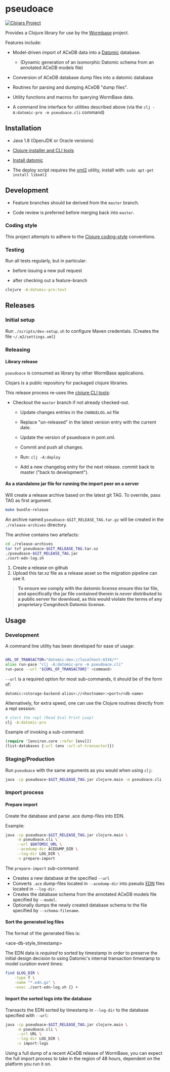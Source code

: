 # pseudoace
[![Clojars Project](https://img.shields.io/clojars/v/wormbase/pseudoace.svg)](https://clojars.org/wormbase/pseudoace)

Provides a Clojure library for use by the [Wormbase][1] project.

Features include:

  * Model-driven import of ACeDB data into a [Datomic][2] database.

      * (Dynamic generation of an isomorphic Datomic schema from an
        annotated ACeDB models file)

  * Conversion of ACeDB database dump files into a datomic database

  * Routines for parsing and dumping ACeDB "dump files".

  * Utility functions and macros for querying WormBase data.

  * A command line interface for utilities described above
	(via the `clj -A:datomic-pro -m pseudoace.cli` command)

## Installation

 * Java 1.8 (OpenJDK or Oracle versions)

 * [Clojure installer and CLI tools][3]

 * [Install datomic][9]

 * The deploy script requires the [xml2][10] utility, install with:
 `sudo apt-get install libxml2`


## Development

  * Feature branches should be derived from the `master` branch.

  * Code review is preferred before merging back into `master`.

### Coding style
This project attempts to adhere to the [Clojure coding-style][7]
conventions.

### Testing
Run all tests regularly, but in particular:

  * before issuing a new pull request

  * after checking out a feature-branch

```bash
clojure -A:datomic-pro:test
```

## Releases

### Initial setup

Run `./scripts/dev-setup.sh` to configure Maven credentials.
(Creates the file `~/.m2/settings.xml`)

### Releasing

#### Library release

`pseudoace` is consumed as library by other WormBase applications.

Clojars is a public repository for packaged clojure libraries.

This release process re-uses the [clojure CLI tools][3]:

  * Checkout the `master` branch if not already checked-out.

	* Update changes entries in the `CHANGELOG.md` file

	* Replace "un-released" in the latest version entry with the
      current date.

	* Update the version of psuedoace in pom.xml.

	* Commit and push all changes.

	* Run: `clj -A:deploy`

    * Add a new changelog entry for the next release. commit back to master ("back to development").


#### As a standalone jar file for running the import peer on a server

Will create a release archive based on the latest git TAG.
To override, pass TAG as first argument.

```bash
make bundle-release
```

An archive named `pseudoace-$GIT_RELEASE_TAG.tar.gz` will be created
in the `./release-archives` directory.

The archive contains two artefacts:

   ```bash
   cd ./release-archives
   tar tvf pseudoace-$GIT_RELEASE_TAG.tar.xz
   ./pseudoace-$GIT_RELEASE_TAG.jar
   ./sort-edn-log.sh
   ```

1. Create a release on github
2. Upload this tar.xz file as a release asset so the migration pipeline can use it.

> **To ensure we comply with the datomic license
>   ensure this tar file, and specifically  the jar file
>   contained therein is *never* distributed to a public server
>   for download, as this would violate the terms of any proprietary
>   Congnitech Datomic license.**


## Usage

### Development

A command line utility has been developed for ease of usage:

```bash

URL_OF_TRANSACTOR="datomic:dev://localhost:4334/*"
alias run-pace "clj -A:datomic-pro -m pseudoace.cli"
run-pace --url "${URL_OF_TRANSACTOR}" <command>
```

`--url` is a required option for most sub-commands, it should be of
the form of:

`datomic:<storage-backend-alias>://<hostname>:<port>/<db-name>`

Alternatively, for extra speed, one can use the Clojure routines directly
from a repl session:

```bash
# start the repl (Read Eval Print Loop)
clj -A:datomic-pro
```

Example of invoking a sub-command:

```clojure
(require '[environ.core :refer [env]])
(list-databases {:url (env :url-of-transactor)})
```

### Staging/Production

Run `pseudoace` with the same arguments as you would when using `clj`:

  ```bash
  java -cp pseudoace-$GIT_RELEASE_TAG.jar clojure.main -m pseudoace.cli -v
  ```

### Import process

#### Prepare import

Create the database and parse .ace dump-files into EDN.

Example:

```bash
java -cp pseudoace-$GIT_RELEASE_TAG.jar clojure.main \
     -m pseudoace.cli \
     --url $DATOMIC_URL \
	 --acedump-dir ACEDUMP_DIR \
	 --log-dir LOG_DIR \
	 -v prepare-import
```

The `prepare-import` sub-command:

- Creates a new database at the specified `--url`
- Converts `.ace` dump-files located in `--acedump-dir` into pseudo
[EDN][4] files located in `--log-dir`.
- Creates the database schema from the annotated ACeDB models file
specified by `--model`.
- Optionally dumps the newly created database schema to the file
specified by `--schema-filename`.

#### Sort the generated log files

The format of the generated files is:

<ace-db-style_timestamp> <Transactable EDN forms>

The EDN data is *required* to sorted by timestamp in order to
preserve the initial design decision to using Datomic's internal transaction
timestamp to model curation event times:

```bash
find $LOG_DIR \
    -type f \
	-name "*.edn.gz" \
	-exec ./sort-edn-log.sh {} +
```

#### Import the sorted logs into the database

Transacts the EDN sorted by timestamp in `--log-dir` to the database
specified with `--url`:

```bash
java -cp pseudoace-$GIT_RELEASE_TAG.jar clojure.main \
     -m pseudoace.cli \
	 --url URL \
	 --log-dir LOG_DIR \
	 -v import-logs
```

Using a full dump of a recent ACeDB release of WormBase, you can
expect the full import process to take in the region of 48 hours,
dependent on the platform you run it on.

[1]: http://www.wormbase.org/
[2]: http://www.datomic.com/
[3]: https://clojure.org/guides/getting_started
[4]: https://github.com/edn-format/edn/
[5]: http://docs.aws.amazon.com/amazondynamodb/latest/developerguide/Introduction.html
[6]: https://datasift.github.io/gitflow/IntroducingGitFlow.html
[7]: https://github.com/bbatsov/clojure-style-guide
[8]: http://clojars.org
[9]: http://docs.datomic.com/getting-started.html
[10]: https://askubuntu.com/questions/733169/how-to-install-libxml2-in-ubuntu-15-10
